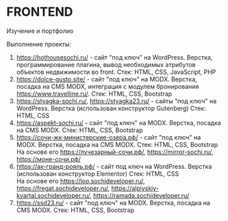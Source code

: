 # FRONTEND
Изучение и портфолио

Выполнение проекты:

1. https://hothousesochi.ru/ - сайт "под ключ" на WordPress. Верстка, программирование плагина, вывод необходимых атрибутов объектов недвижимости во front. Стек: HTML, CSS, JavaScript, PHP
2. https://dolce-gusto.site/ - сайт "под ключ" на MODX. Верстка, посадка на CMS MODX, интеграция с модулем бронирования https://www.travelline.ru/. Стек:  HTML, CSS, Bootstrap
3. https://styagka-sochi.ru/, https://styagka23.ru/ - сайты "под ключ" на WordPress. Верстка (использован конструктор Gutenberg) Стек:  HTML, CSS
4. https://aspekt-sochi.ru/ - сайт "под ключ" на MODX. Верстка, посадка на CMS MODX. Стек:  HTML, CSS, Bootstrap
5. https://сочи-жк-министерские-озера.рф/ - сайт "под ключ" на MODX. Верстка, посадка на CMS MODX. Стек: HTML, CSS, Bootstrap<br>
На основе его https://лучезарный-сочи.рф/, https://mirror-sochi.ru/, https://моне-сочи.рф/<br>
6. https://ак-гранд-рояль.рф/ - сайт под ключ на WordPress. Верстка (использован конструктор Elementor) Стек: HTML, CSS<br>
На основе его https://loo.sochideveloper.ru/, https://fregat.sochideveloper.ru/, https://alpiyskiy-kvartal.sochideveloper.ru/, https://ramada.sochideveloper.ru/<br>
7. https://ssd23.ru/ - сайт "под ключ" на MODX. Верстка, посадка на CMS MODX. Стек: HTML, CSS, Bootstrap
